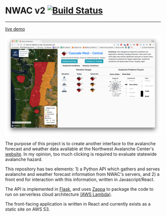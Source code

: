 # NWAC v2 [![Build Status](https://travis-ci.org/acannistra/wawx.svg?branch=master)](https://travis-ci.org/acannistra/wawx) 
---
[live demo](nwac.s3-website-us-west-2.amazonaws.com)

![screenshot](docs/images/screenshot_1.png)

The purpose of this project is to create another interface to the avalanche forecast and weather data available at the Northwest Avalanche Center's [website](http://www.nwac.us). In my opinion, too much clicking is required to evaluate statewide avalanche hazard.

This repository has two elements: 1) a Python API which gathers and serves avalanche and weather forecast information from NWAC's servers, and 2) a front end for interaction with this information, written in Javascript/React.

The API is implemented in [Flask](http://flask.pocoo.org/), and uses [Zappa](https://github.com/Miserlou/Zappa) to package the code to run on serverless cloud architecture [(AWS Lambda)](https://aws.amazon.com/lambda/). 

The front-facing application is written in React and currently exists as a static site on AWS S3. 

